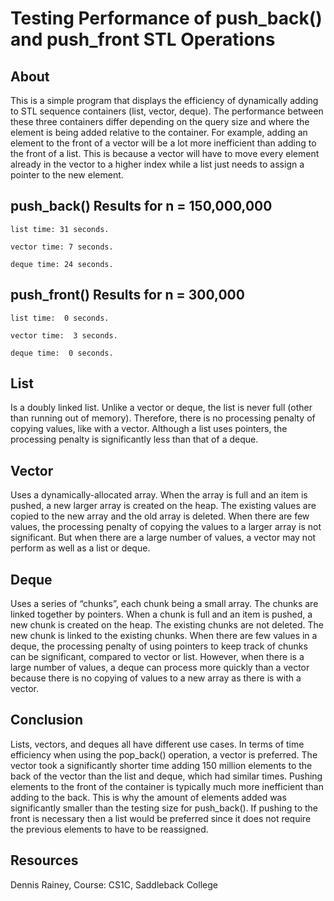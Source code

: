 # Testing Performance of push_back() and push_front STL Operations

## About
This is a simple program that displays the efficiency of dynamically adding to STL sequence containers (list, vector, deque). The performance between these three containers differ depending on the query size and where the element is being added relative to the container. For example, adding an element to the front of a vector will be a lot more inefficient than adding to the front of a list. This is because a vector will have to move every element already in the vector to a higher index while a list just needs to assign a pointer to the new element.

## push_back() Results for n = 150,000,000
```
list time: 31 seconds.

vector time: 7 seconds.

deque time: 24 seconds.

```

## push_front() Results for n = 300,000
```
list time:  0 seconds.

vector time:  3 seconds.

deque time:  0 seconds.
```

## List
Is a doubly linked list. Unlike a vector or deque, the list is never full (other than running out of memory). Therefore, there is no processing penalty of copying values, like with a vector. Although a list uses pointers, the processing penalty is significantly less than that of a deque.

## Vector
Uses a dynamically-allocated array. When the array is full and an item is pushed, a new larger array is created on the heap. The existing values are copied to the new array and the old array is deleted. When there are few values, the processing penalty of copying the values to a larger array is not significant. But when there are a large number of values, a vector may not perform as well as a list or deque.

## Deque
Uses a series of “chunks”, each chunk being a small array. The chunks are linked together by pointers. When a chunk is full and an item is pushed, a new chunk is created on the heap. The existing chunks are not deleted. The new chunk is linked to the existing
chunks. When there are few values in a deque, the processing penalty of using pointers to keep track of chunks can be significant, compared to vector or list. However, when there is a large number of values, a deque can process more quickly than a vector because there is no copying of values to a new array as there is with a vector.

## Conclusion
Lists, vectors, and deques all have different use cases. In terms of time efficiency when using the pop_back() operation, a vector is preferred. The vector took a significantly shorter time adding 150 million elements to the back of the vector than the list and deque, which had similar times. Pushing elements to the front of the container is typically much more inefficient than adding to the back. This is why the amount of elements added was significantly smaller than the testing size for push_back(). If pushing to the front is necessary then a list would be preferred since it does not require the previous elements to have to be reassigned. 


## Resources
Dennis Rainey, Course: CS1C, Saddleback College
